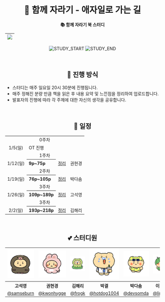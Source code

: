 <div align="center">

# 🌱 함께 자라기 - 애자일로 가는 길
**📚 함께 자라기 북 스터디**

| <img src="/assets/js-deep-dive-book.jpg" width="200px" /> |
| ------------------------------------------------------ |

![STUDY_START](https://img.shields.io/badge/START-2025--01--05-blue)
![STUDY_END](https://img.shields.io/badge/END-2025--02--02-blue)


<br />

## 📌 진행 방식 
<div align="left">

- 스터디는 매주 일요일 20시 30분에 진행됩니다.
- 매주 정해진 분량 만큼 책을 읽은 후 내용 요약 및 느낀점을 정리하여 업로드합니다.
- 발표자의 진행에 따라 각 주제에 대한 자신의 생각을 공유합니다. 
  
</div>

<br />


## 📅 일정

<table>
<tbody>
<tr>
<td align="center" colspan="4">0주차</td>
</tr>
<tr>
<td align="center">1/5(일)</td>
<td colspan="3">OT 진행</td>
</tr>
<tr>
<td align="center" colspan="5">1주차</td>
</tr>
<tr>
<td align="center">1/12(일)</td>
<th align="left">9p~75p</th>
<td><a href="">정리</a></td>
<td>권현경</td>
</tr>
<tr>
<td align="center" colspan="5">2주차</td>
</tr>
<tr>
<td align="center">1/19(일)</td>
<th align="left">76p~105p</th>
<td><a href="">정리</a></td>
<td>박다솜</td>
</tr>
<tr>
<td align="center" colspan="5">3주차</td>
</tr>
<tr>
<td align="center">1/26(일)</td>
<th align="left">109p~189p</th>
<td><a href="">정리</a></td>
<td>고석영</td>
</tr>
<tr>
<td align="center" colspan="5">3주차</td>
</tr>
<tr>
<td align="center">2/2(일)</td>
<th align="left">193p~218p</th>
<td><a href="">정리</a></td>
<td>김해리</td>
</tr>
</tbody>
</table>

<br />


## 💕 스터디원 

<table>
<tbody>
<tr>
<td align="center"><img src="./assets/도치망곰.png" width="120" /></td>
<td align="center"><img src="./assets/토끼망곰.png" width="120" /></td>
<td align="center"><img src="./assets/개굴망곰.jpg" width="120" /></td>
<td align="center"><img src="./assets/회사원망곰.png" width="120" /></td>
<td align="center"><img src="./assets/수영망곰.jpg" width="120" /></td>
<td align="center"><img src="./assets/수박망곰.jpg" width="120" /></td>
</tr>
<tr>
<th align="center">고석영</th>
<th align="center">권현경</th>
<th align="center">김해리</th>
<th align="center">박결</th>
<th align="center">박다솜</th>
<th align="center">이여진</th>
</tr>
<tr>
<td align="center" width="120"><a href="https://github.com/samseburn">@samseburn</a></td>
<td align="center" width="120"><a href="https://github.com/kwonhygge">@kwonhygge</a></td>
<td align="center" width="120"><a href="https://github.com/frogk">@frogk</a></td>
<td align="center" width="120"><a href="https://github.com/hotdog1004">@hotdog1004</a></td>
<td align="center" width="120"><a href="https://github.com/devsomda">@devsomda</a></td>
<td align="center" width="120"><a href="https://github.com/limejin">@limejin</a></td>
</tr>
</tbody>
</table>

</div>
